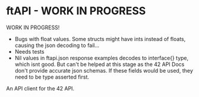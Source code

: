 # ftAPI - WORK IN PROGRESS

WORK IN PROGRESS!
*   Bugs with float values. Some structs might have ints instead of floats, causing the json decoding to fail...
*   Needs tests
*   Nil values in ftapi.json response examples decodes to interface{} type, which isnt good. But can't be helped at this stage as the 42 API Docs don't provide accurate json schemas. If these fields would be used, they need to be type asserted first.

An API client for the 42 API.


